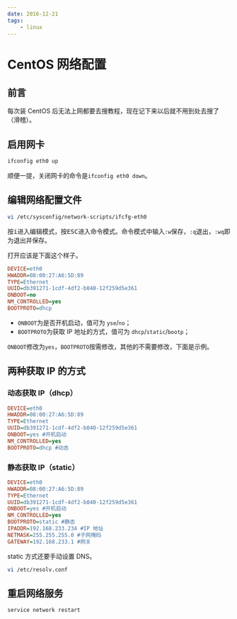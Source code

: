```yaml
---
date: 2016-12-21
tags:
    - linux
---
```


# CentOS 网络配置

## 前言

每次装 CentOS 后无法上网都要去搜教程，现在记下来以后就不用到处去搜了（滑稽）。

<!-- more -->

## 启用网卡

```bash
ifconfig eth0 up
```

顺便一提，关闭网卡的命令是`ifconfig eth0 down`。

## 编辑网络配置文件

```bash
vi /etc/sysconfig/network-scripts/ifcfg-eth0
```

按<kbd>i</kbd>进入编辑模式，按<kbd>ESC</kbd>进入命令模式。命令模式中输入`:w`保存，`:q`退出，`:wq`即为退出并保存。

打开应该是下面这个样子。

```ini
DEVICE=eth0
HWADDR=08:00:27:A6:5D:89
TYPE=Ethernet
UUID=db391271-1cdf-4df2-b040-12f259d5e361
ONBOOT=no
NM_CONTROLLED=yes
BOOTPROTO=dhcp
```

- `ONBOOT`为是否开机启动，值可为 `yse`/`no`；
- `BOOTPROTO`为获取 IP 地址的方式，值可为 `dhcp`/`static`/`bootp`；

`ONBOOT`修改为`yes`，`BOOTPROTO`按需修改，其他的不需要修改，下面是示例。

## 两种获取 IP 的方式

### 动态获取 IP（dhcp）

```ini
DEVICE=eth0
HWADDR=08:00:27:A6:5D:89
TYPE=Ethernet
UUID=db391271-1cdf-4df2-b040-12f259d5e361
ONBOOT=yes #开机启动
NM_CONTROLLED=yes
BOOTPROTO=dhcp #动态
```

### 静态获取 IP（static）

```ini
DEVICE=eth0
HWADDR=08:00:27:A6:5D:89
TYPE=Ethernet
UUID=db391271-1cdf-4df2-b040-12f259d5e361
ONBOOT=yes #开机启动
NM_CONTROLLED=yes
BOOTPROTO=static #静态
IPADDR=192.168.233.234 #IP 地址
NETMASK=255.255.255.0 #子网掩码
GATEWAY=192.168.233.1 #网关
```

static 方式还要手动设置 DNS。

```bash
vi /etc/resolv.conf
```

## 重启网络服务

```bash
service network restart
```
